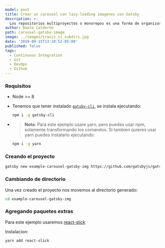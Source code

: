 ```yaml
---
model: post
title: Crear un carousel con lazy-loading imagenes con Gatsby
description: >-
  Los repositorios multiproyectos o monorepos es una forma de organizar nuestro proyecto de tal forma que contenga múltiples subproyectos y sean sea controlados por un solo repositorio de un Sistema de Control de Versiones como Git por ejemplo.
author: Dante Calderón
path: carousel-gatsby-image
image: ../images/travis_ci_subdirs.jpg
date: '2019-09-15T13:10:52-05:00'
published: false
tags:
  - Continuous Integration
  - Git
  - DevOps
  - Github
---
```


### Requisitos 

* Node >= 8
* Tenemos que tener instalado [`gatsby-cli`](https://www.gatsbyjs.org/docs/gatsby-cli/), se instala ejecutando:
  ```bash
  npm i -g gatsby-cli
  ```
* > **Nota**: Para este ejemplo usare yarn, pero puedes usar npm, solamente transformando los comandos. Si tambien quieres usar yarn puedes instalarlo ejecutando:

  ```bash
  npm i -g yarn
  ```

### Creando el proyecto

```bash
gatsby new example-carousel-gatsby-img https://github.com/gatsbyjs/gatsby-starter-blog
```

### Cambiando de directorio

Una vez creado el proyecto nos movemos al directorio generado:

```bash
cd example-carousel-gatsby-img
```

### Agregando paquetes extras

Para este ejemplo usaremos [react-slick](https://github.com/akiran/react-slick)

Instalacion:

```bash
yarn add react-slick
```